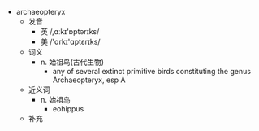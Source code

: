 - archaeopteryx
  - 发音
    - 英 /,ɑːkɪ'ɒptərɪks/
    - 美 /'ɑrkɪ'ɑptɛrɪks/
  - 词义
    - n. 始祖鸟(古代生物)
      - any of several extinct primitive birds constituting the genus Archaeopteryx, esp A
  - 近义词
    - n. 始祖鸟
      - eohippus
  - 补充